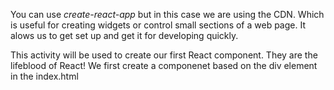 You can use _create-react-app_ but in this case we are using the CDN. Which is useful for creating widgets or control small sections of a web page. It alows us to get set up and get it for developing quickly.

This activity will be used to create our first React component. They are the lifeblood of React! We first create a componenet based on the div element in the index.html
